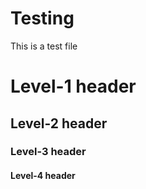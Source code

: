 # Testing
This is a test file 
# Level-1 header
## Level-2 header
### Level-3 header
#### Level-4 header

